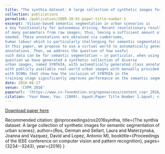 ```yaml
---
title: "The synthia dataset: A large collection of synthetic images for semantic segmentation of urban scenes"
collection: publications
permalink: /publication/2009-10-01-paper-title-number-1
excerpt: 'Vision-based semantic segmentation in urban scenarios is
a key functionality for autonomous driving. Recent revolutionary results of deep convolutional neural networks (DCNNs) foreshadow the advent of reliable classifiers to perform such visual tasks. However, DCNNs require learning
of many parameters from raw images; thus, having a sufficient amount of diverse images with class annotations is
needed. These annotations are obtained via cumbersome,
human labour which is particularly challenging for semantic segmentation since pixel-level annotations are required.
In this paper, we propose to use a virtual world to automatically generate realistic synthetic images with pixel-level
annotations. Then, we address the question of how useful
such data can be for semantic segmentation – in particular, when using a DCNN paradigm. In order to answer this
question we have generated a synthetic collection of diverse
urban images, named SYNTHIA, with automatically generated class annotations. We use SYNTHIA in combination
with publicly available real-world urban images with manually provided annotations. Then, we conduct experiments
with DCNNs that show how the inclusion of SYNTHIA in the
training stage significantly improves performance on the semantic segmentation task.'
date: 2016-06-27
venue: 'CVPR 2016'
paperurl: '(https://www.cv-foundation.org/openaccess/content_cvpr_2016/papers/Ros_The_SYNTHIA_Dataset_CVPR_2016_paper.pdf)'
citation: 'Your Name, You. (2009). &quot;Paper Title Number 1.&quot; <i>Journal 1</i>. 1(1).'
---
```

[Download paper here](https://www.cv-foundation.org/openaccess/content_cvpr_2016/papers/Ros_The_SYNTHIA_Dataset_CVPR_2016_paper.pdf)

Recommended citation: @inproceedings{ros2016synthia,
  title={The synthia dataset: A large collection of synthetic images for semantic segmentation of urban scenes},
  author={Ros, German and Sellart, Laura and Materzynska, Joanna and Vazquez, David and Lopez, Antonio M},
  booktitle={Proceedings of the IEEE conference on computer vision and pattern recognition},
  pages={3234--3243},
  year={2016}
}
